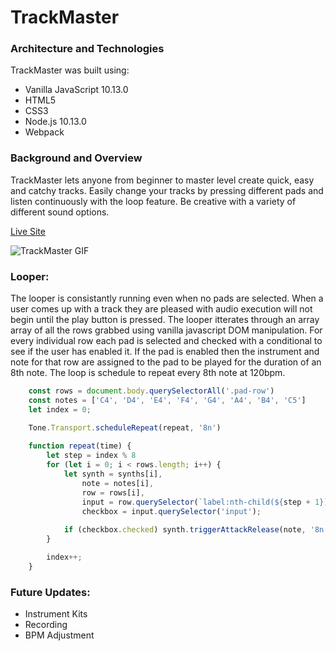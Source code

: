 # TrackMaster

### Architecture and Technologies
TrackMaster was built using:
* Vanilla JavaScript 10.13.0
* HTML5
* CSS3
* Node.js 10.13.0
* Webpack

### Background and Overview 
TrackMaster lets anyone from beginner to master level create quick, easy and catchy tracks. Easily change your tracks by pressing different pads and listen continuously with the loop feature. Be creative with a variety of different sound options.

[Live Site](https://cperea1995.github.io/TrackMaster/)

![TrackMaster GIF](./assets/trackmaster.gif)

### Looper:
The looper is consistantly running even when no pads are selected. When a user comes up with a track they are pleased with audio execution will not begin until the play button is pressed. The looper itterates through an array array of all the rows grabbed using vanilla javascript DOM manipulation. For every individual row each pad is selected and checked with a conditional to see if the user has enabled it. If the pad is enabled then the instrument and note for that row are assigned to the pad to be played for the duration of an 8th note. The loop is schedule to repeat every 8th note at 120bpm.

``` javascript
    const rows = document.body.querySelectorAll('.pad-row')
    const notes = ['C4', 'D4', 'E4', 'F4', 'G4', 'A4', 'B4', 'C5']
    let index = 0;

    Tone.Transport.scheduleRepeat(repeat, '8n')
    
    function repeat(time) {
        let step = index % 8
        for (let i = 0; i < rows.length; i++) {
            let synth = synths[i],
                note = notes[i],
                row = rows[i],
                input = row.querySelector(`label:nth-child(${step + 1})`),
                checkbox = input.querySelector('input');
            
            if (checkbox.checked) synth.triggerAttackRelease(note, '8n', time);
        }

        index++;
    }
```

### Future Updates:
* Instrument Kits
* Recording
* BPM Adjustment

